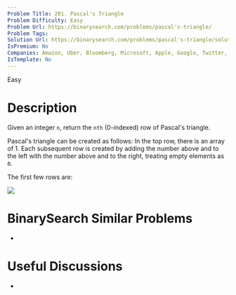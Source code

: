```yaml
---
Problem Title: 201. Pascal's Triangle
Problem Difficulty: Easy
Problem Url: https://binarysearch.com/problems/pascal's-triangle/
Problem Tags: 
Solution Url: https://binarysearch.com/problems/pascal's-triangle/solutions/
IsPremium: No
Companies: Amazon, Uber, Bloomberg, Microsoft, Apple, Google, Twitter, Adobe, Facebook
IsTemplate: No
---
```


<span style="color: ;">Easy</span>

# Description

Given an integer `n`, return the `nth` (0-indexed) row of Pascal's triangle.

Pascal's triangle can be created as follows: In the top row, there is an array of 1. Each subsequent row is created by adding the number above and to the left with the number above and to the right, treating empty elements as `0`.

The first few rows are:

![](https://wikimedia.org/api/rest\_v1/media/math/render/svg/23050fcb53d6083d9e42043bebf2863fa9746043)

# BinarySearch Similar Problems

- []()

# Useful Discussions

- []()
